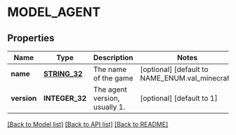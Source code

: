 # MODEL_AGENT

## Properties
Name | Type | Description | Notes
------------ | ------------- | ------------- | -------------
**name** | [**STRING_32**](STRING_32.md) | The name of the game | [optional] [default to NAME_ENUM.val_minecraft]
**version** | **INTEGER_32** | The agent version, usually 1. | [optional] [default to 1]

[[Back to Model list]](../README.md#documentation-for-models) [[Back to API list]](../README.md#documentation-for-api-endpoints) [[Back to README]](../README.md)


